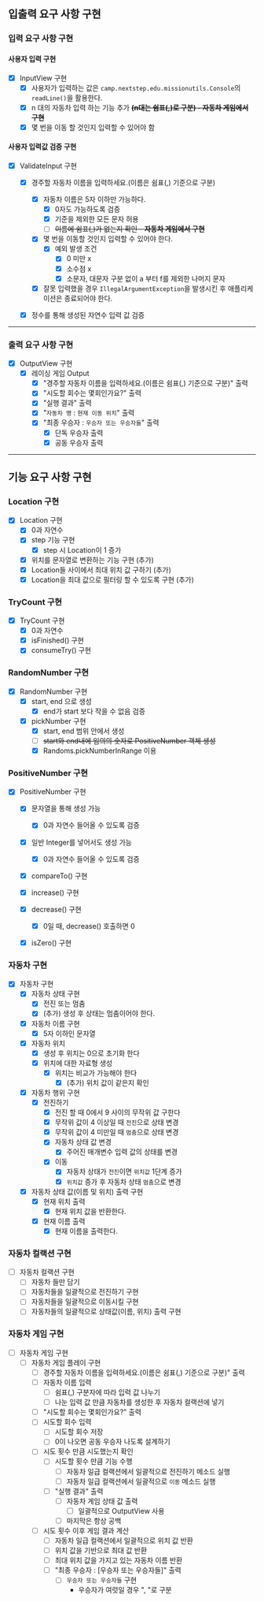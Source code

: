## 입출력 요구 사항 구현

### 입력 요구 사항 구현

#### 사용자 입력 구현

- [x] InputView 구현
    - [x] 사용자가 입력하는 값은 `camp.nextstep.edu.missionutils.Console`의 `readLine()`을 활용한다.
    - [x] n 대의 자동차 입력 하는 기능 추가 ~~**(n대는 쉼표(,)로 구분) - 자동차 게임에서 구현**~~
    - [x] 몇 번을 이동 할 것인지 입력할 수 있어야 함

#### 사용자 입력값 검증 구현

- [x] ValidateInput 구현
    - [x] 경주할 자동차 이름을 입력하세요.(이름은 쉼표(,) 기준으로 구분)
        - [x] 자동차 이름은 5자 이하만 가능하다.
            - [x] 0자도 가능하도록 검증
            - [x] 기준을 제외한 모든 문자 허용
            - [ ] ~~이름에 쉼표(,)가 없는지 확인 - **자동차 게임에서 구현**~~
        - [x] 몇 번을 이동할 것인지 입력할 수 있어야 한다.
            - [x] 예외 발생 조건
                - [x] 0 미만 x
                - [x] 소수점 x
                - [x] 소문자, 대문자 구분 없이 a 부터 f를 제외한 나머지 문자
        - [x] 잘못 입력했을 경우 `IllegalArgumentException`을 발생시킨 후 애플리케이션은 종료되어야 한다.
    - [x] 정수를 통해 생성된 자연수 입력 값 검증


---

### 출력 요구 사항 구현

- [x] OutputView 구현
    - [x] 레이싱 게임 Output
        - [x] "경주할 자동차 이름을 입력하세요.(이름은 쉼표(,) 기준으로 구분)" 출력
        - [x] "시도할 회수는 몇회인가요?" 출력
        - [x] "실행 결과" 출력
        - [x] "`자동차 명` : `현재 이동 위치`" 출력
        - [x] "최종 우승자 : `우승자 또는 우승자들`" 출력
            - [x] 단독 우승자 출력
            - [x] 공동 우승자 출력

--- 

## 기능 요구 사항 구현

### Location 구현
- [x] Location 구현
    - [x] 0과 자연수
    - [x] step 기능 구현
        - [x] step 시 Location이 1 증가
    - [x] 위치를 문자열로 변환하는 기능 구현 (추가)
    - [x] Location들 사이에서 최대 위치 값 구하기 (추가)
    - [x] Location을 최대 값으로 필터링 할 수 있도록 구현 (추가)

### TryCount 구현
- [x] TryCount 구현
    - [x] 0과 자연수
    - [x] isFinished() 구현
    - [x] consumeTry() 구현

### RandomNumber 구현
- [x] RandomNumber 구현
    - [x] start, end 으로 생성
        - [x] end가 start 보다 작을 수 없음 검증
    - [x] pickNumber 구현
        - [x] start, end 범위 안에서 생성
        - [ ] ~~start와 end내에 임의의 숫자로 PositiveNumber 객체 생성~~
        - [x] Randoms.pickNumberInRange 이용

### PositiveNumber 구현
- [x] PositiveNumber 구현
    - [x] 문자열을 통해 생성 가능
        - [x] 0과 자연수 들어올 수 있도록 검증
    - [x] 일반 Integer를 넣어서도 생성 가능
        - [x] 0과 자연수 들어올 수 있도록 검증
    - [x] compareTo() 구현
    - [x] increase() 구현
    - [x] decrease() 구현
        - [x] 0일 때, decrease() 호출하면 0
    - [x] isZero() 구현


### 자동차 구현
- [x] 자동차 구현
    - [x] 자동차 상태 구현
        - [x] 전진 또는 멈춤
        - [x] (추가) 생성 후 상태는 멈춤이어야 한다.
    - [x] 자동차 이름 구현
        - [x] 5자 이하인 문자열
    - [x] 자동차 위치
        - [x] 생성 후 위치는 0으로 초기화 한다
        - [x] 위치에 대한 자료형 생성
            - [x] 위치는 비교가 가능해야 한다
                - [x] (추가) 위치 값이 같은지 확인
    - [x] 자동차 행위 구현 
        - [x] 전진하기
            - [x] 전진 할 때 0에서 9 사이의 무작위 값 구한다
            - [x] 무작위 값이 4 이상일 때 `전진`으로 상태 변경
            - [x] 무작위 값이 4 미만일 때 `멈춤`으로 상태 변경
            - [x] 자동차 상태 값 변경
                - [x] 주어진 매개변수 입력 값의 상태를 변경
            - [x] 이동
                - [x] 자동차 상태가 `전진`이면 `위치값` 1단계 증가
                - [x] `위치값` 증가 후 자동차 상태 `멈춤`으로 변경
    - [x] 자동차 상태 값(이름 및 위치) 출력 구현
        - [x] 현재 위치 출력
            - [x] 현재 위치 값을 반환한다.
        - [x] 현재 이름 출력
            - [x] 현재 이름을 출력한다.

### 자동차 컬랙션 구현
- [ ] 자동차 컬랙션 구현
    - [ ] 자동차 들만 담기
    - [ ] 자동차들을 일괄적으로 전진하기 구현
    - [ ] 자동차들을 일괄적으로 이동시킬 구현
    - [ ] 자동차들의 일괄적으로 상태값(이름, 위치) 출력 구현 

### 자동차 게임 구현
- [ ] 자동차 게임 구현
    - [ ] 자동차 게임 플레이 구현
        - [ ] 경주할 자동차 이름을 입력하세요.(이름은 쉼표(,) 기준으로 구분)" 출력
        - [ ] 자동차 이름 입력
            - [ ] 쉼표(,) 구분자에 따라 입력 값 나누기
            - [ ] 나눈 입력 값 만큼 자동차를 생성한 후 자동차 컬랙션에 넣기
        - [ ] "시도할 회수는 몇회인가요?" 출력
        - [ ] 시도할 회수 입력
            - [ ] 시도할 회수 저장
            - [ ] 0이 나오면 공동 우승자 나도록 설계하기
        - [ ] 시도 횟수 만큼 시도했는지 확인
            - [ ] 시도할 횟수 만큼 기능 수행
                - [ ] 자동차 일급 컬랙션에서 일괄적으로 전진하기 메소드 실행
                - [ ] 자동차 일급 컬랙션에서 일괄적으로 `이동` 메소드 실행
            - [ ] "실행 결과" 출력
                - [ ] 자동차 게임 상태 값 출력
                    - [ ] 일괄적으로 OutputView 사용
                - [ ] 마지막은 항상 공백
        
        - [ ] 시도 횟수 이후 게임 결과 계산
            - [ ] 자동차 일급 컬랙션에서 일괄적으로 위치 값 반환
            - [ ] 위치 값을 기반으로 최대 값 반환
            - [ ] 최대 위치 값을 가지고 있는 자동차 이름 반환
            - [ ] "최종 우승자 : [우승자 또는 우승자들]" 출력
                - [ ] `우승자 또는 우승자들` 구현
                    - 우승자가 여럿일 경우 ", "로 구분



